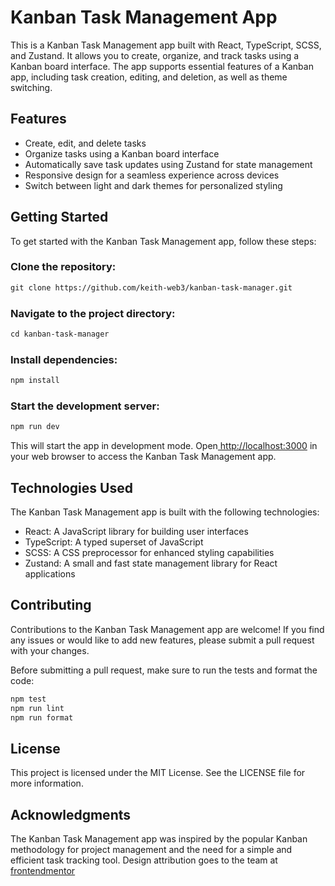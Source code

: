 # Kanban Task Management App
This is a Kanban Task Management app built with React, TypeScript, SCSS, and Zustand. It allows you to create, organize, and track tasks using a Kanban board interface. The app supports essential features of a Kanban app, including task creation, editing, and deletion, as well as theme switching.

## Features
* Create, edit, and delete tasks
* Organize tasks using a Kanban board interface
* Automatically save task updates using Zustand for state management
* Responsive design for a seamless experience across devices
* Switch between light and dark themes for personalized styling

## Getting Started
To get started with the Kanban Task Management app, follow these steps:

### Clone the repository:
```html
git clone https://github.com/keith-web3/kanban-task-manager.git
```
### Navigate to the project directory:

```html
cd kanban-task-manager
```
### Install dependencies:
```html
npm install
```
### Start the development server:

```html
npm run dev
```
This will start the app in development mode. Open[ http://localhost:3000](http://127.0.0.1:5173/) in your web browser to access the Kanban Task Management app.

## Technologies Used
The Kanban Task Management app is built with the following technologies:

* React: A JavaScript library for building user interfaces
* TypeScript: A typed superset of JavaScript
* SCSS: A CSS preprocessor for enhanced styling capabilities
* Zustand: A small and fast state management library for React applications
## Contributing
Contributions to the Kanban Task Management app are welcome! If you find any issues or would like to add new features, please submit a pull request with your changes.

Before submitting a pull request, make sure to run the tests and format the code:

```html
npm test
npm run lint
npm run format
```
## License
This project is licensed under the MIT License. See the LICENSE file for more information.

## Acknowledgments
The Kanban Task Management app was inspired by the popular Kanban methodology for project management and the need for a simple and efficient task tracking tool. Design attribution goes to the team at [frontendmentor](https://www.frontendmentor.io/)
